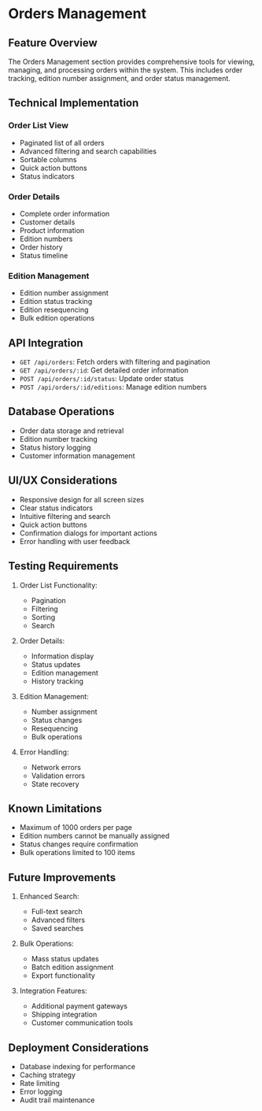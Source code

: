 # Orders Management

## Feature Overview
The Orders Management section provides comprehensive tools for viewing, managing, and processing orders within the system. This includes order tracking, edition number assignment, and order status management.

## Technical Implementation

### Order List View
- Paginated list of all orders
- Advanced filtering and search capabilities
- Sortable columns
- Quick action buttons
- Status indicators

### Order Details
- Complete order information
- Customer details
- Product information
- Edition numbers
- Order history
- Status timeline

### Edition Management
- Edition number assignment
- Edition status tracking
- Edition resequencing
- Bulk edition operations

## API Integration
- `GET /api/orders`: Fetch orders with filtering and pagination
- `GET /api/orders/:id`: Get detailed order information
- `POST /api/orders/:id/status`: Update order status
- `POST /api/orders/:id/editions`: Manage edition numbers

## Database Operations
- Order data storage and retrieval
- Edition number tracking
- Status history logging
- Customer information management

## UI/UX Considerations
- Responsive design for all screen sizes
- Clear status indicators
- Intuitive filtering and search
- Quick action buttons
- Confirmation dialogs for important actions
- Error handling with user feedback

## Testing Requirements
1. Order List Functionality:
   - Pagination
   - Filtering
   - Sorting
   - Search

2. Order Details:
   - Information display
   - Status updates
   - Edition management
   - History tracking

3. Edition Management:
   - Number assignment
   - Status changes
   - Resequencing
   - Bulk operations

4. Error Handling:
   - Network errors
   - Validation errors
   - State recovery

## Known Limitations
- Maximum of 1000 orders per page
- Edition numbers cannot be manually assigned
- Status changes require confirmation
- Bulk operations limited to 100 items

## Future Improvements
1. Enhanced Search:
   - Full-text search
   - Advanced filters
   - Saved searches

2. Bulk Operations:
   - Mass status updates
   - Batch edition assignment
   - Export functionality

3. Integration Features:
   - Additional payment gateways
   - Shipping integration
   - Customer communication tools

## Deployment Considerations
- Database indexing for performance
- Caching strategy
- Rate limiting
- Error logging
- Audit trail maintenance 